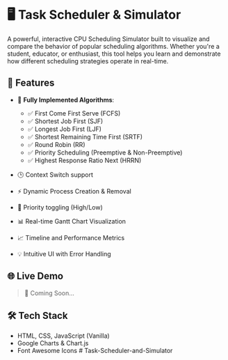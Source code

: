 # 🖥️ Task Scheduler & Simulator

A powerful, interactive CPU Scheduling Simulator built to visualize and compare the behavior of popular scheduling algorithms. Whether you're a student, educator, or enthusiast, this tool helps you learn and demonstrate how different scheduling strategies operate in real-time.

## 🚀 Features

- 🧠 **Fully Implemented Algorithms**:
  - ✅ First Come First Serve (FCFS)
  - ✅ Shortest Job First (SJF)
  - ✅ Longest Job First (LJF)
  - ✅ Shortest Remaining Time First (SRTF)
  - ✅ Round Robin (RR)
  - ✅ Priority Scheduling (Preemptive & Non-Preemptive)
  - ✅ Highest Response Ratio Next (HRRN)

- 🕒 Context Switch support
- ⚡ Dynamic Process Creation & Removal
- 🧩 Priority toggling (High/Low)
- 📊 Real-time Gantt Chart Visualization
- 📈 Timeline and Performance Metrics
- 💡 Intuitive UI with Error Handling

## 🌐 Live Demo

> 🔗 Coming Soon...


## 🛠️ Tech Stack

- HTML, CSS, JavaScript (Vanilla)
- Google Charts & Chart.js
- Font Awesome Icons
#   T a s k - S c h e d u l e r - a n d - S i m u l a t o r  
 